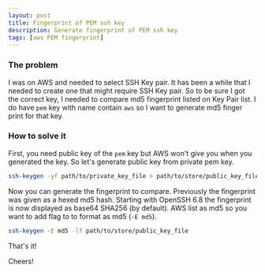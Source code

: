 ```yaml
---
layout: post
title: Fingerprint of PEM ssh key
description: Generate fingerprint of PEM ssh key
tags: [aws PEM fingerprint]
---
```


### The problem

I was on AWS and needed to select SSH Key pair. 
It has been a while that I needed to create one that might require SSH Key pair.
So to be sure I got the correct key, I needed to compare md5 fingerprint listed on Key Pair list.
I do have `pem` key with name contain `aws` so I want to generate md5 finger print for that key.

### How to solve it

First, you need public key of the `pem` key but AWS won't give you when you generated the key.
So let's generate public key from private pem key.
```bash
ssh-keygen -yf path/to/private_key_file > path/to/store/public_key_file
```
Now you can generate the fingerprint to compare. 
Previously the fingerprint was given as a hexed md5 hash. 
Starting with OpenSSH 6.8 the fingerprint is now displayed as base64 SHA256 (by default).
AWS list as md5 so you want to add flag to to format as md5 (`-E md5`).
```bash
ssh-keygen -E md5 -lf path/to/store/public_key_file
``` 
That's it!

Cheers!